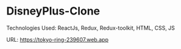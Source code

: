 # DisneyPlus-Clone
Technologies Used: ReactJs, Redux, Redux-toolkit, HTML, CSS, JS

URL: https://tokyo-ring-239607.web.app
